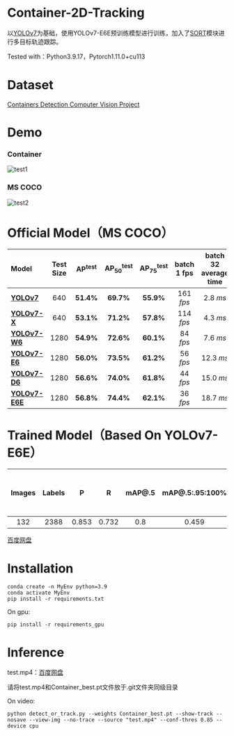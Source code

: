 # Container-2D-Tracking

以[YOLOv7](https://github.com/WongKinYiu/yolov7)为基础，使用YOLOv7-E6E预训练模型进行训练，加入了[SORT](https://github.com/haroonshakeel/yolov7-object-tracking)模块进行多目标轨迹跟踪。

Tested with：Python3.9.17，Pytorch1.11.0+cu113

# Dataset

[Containers Detection Computer Vision Project](https://universe.roboflow.com/one14-intelligence/containers-detection-db0c2)

# Demo

### Container

![test1](https://github.com/Nero-XD/Container-2D-Tracking/blob/main/assets/test1.gif)

### MS COCO

![test2](https://github.com/Nero-XD/Container-2D-Tracking/blob/main/assets/test2.gif)



# Official Model（MS COCO）

| Model                                                        | Test Size | AP<sup>test</sup> | AP<sub>50</sub><sup>test</sup> | AP<sub>75</sub><sup>test</sup> | batch 1 fps | batch 32 average time |
| :----------------------------------------------------------- | :-------: | :---------------: | :----------------------------: | :----------------------------: | :---------: | :-------------------: |
| [**YOLOv7**](https://github.com/WongKinYiu/yolov7/releases/download/v0.1/yolov7.pt) |    640    |     **51.4%**     |           **69.7%**            |           **55.9%**            |  161 *fps*  |       2.8 *ms*        |
| [**YOLOv7-X**](https://github.com/WongKinYiu/yolov7/releases/download/v0.1/yolov7x.pt) |    640    |     **53.1%**     |           **71.2%**            |           **57.8%**            |  114 *fps*  |       4.3 *ms*        |
| [**YOLOv7-W6**](https://github.com/WongKinYiu/yolov7/releases/download/v0.1/yolov7-w6.pt) |   1280    |     **54.9%**     |           **72.6%**            |           **60.1%**            |  84 *fps*   |       7.6 *ms*        |
| [**YOLOv7-E6**](https://github.com/WongKinYiu/yolov7/releases/download/v0.1/yolov7-e6.pt) |   1280    |     **56.0%**     |           **73.5%**            |           **61.2%**            |  56 *fps*   |       12.3 *ms*       |
| [**YOLOv7-D6**](https://github.com/WongKinYiu/yolov7/releases/download/v0.1/yolov7-d6.pt) |   1280    |     **56.6%**     |           **74.0%**            |           **61.8%**            |  44 *fps*   |       15.0 *ms*       |
| [**YOLOv7-E6E**](https://github.com/WongKinYiu/yolov7/releases/download/v0.1/yolov7-e6e.pt) |   1280    |     **56.8%**     |           **74.4%**            |           **62.1%**            |  36 *fps*   |       18.7 *ms*       |

# Trained Model（Based On YOLOv7-E6E）

| Images | Labels |   P   |   R   | mAP@.5 | mAP@.5:.95:100% | per 640x640 image at batch-size 16 |
| :----: | :----: | :---: | :---: | :----: | :-------------: | :--------------------------------: |
|  132   |  2388  | 0.853 | 0.732 |  0.8   |      0.459      |              15.6 ms               |

[百度网盘](https://pan.baidu.com/s/1MGQuDrCjQbpaSiux0SaOSA?pwd=twz5)

# Installation

```shell
conda create -n MyEnv python=3.9
conda activate MyEnv
pip install -r requirements.txt
```

On gpu:

```
pip install -r requirements_gpu
```

# Inference

test.mp4：[百度网盘](https://pan.baidu.com/s/1UaHiwamHM7Z4YNfyswrzsw?pwd=hn1e)

请将test.mp4和Container_best.pt文件放于.git文件夹同级目录

On video:

```
python detect_or_track.py --weights Container_best.pt --show-track --nosave --view-img --no-trace --source "test.mp4" --conf-thres 0.85 --device cpu
```



